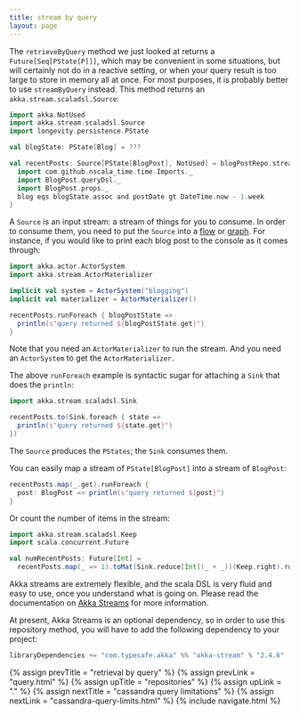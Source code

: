 ```yaml
---
title: stream by query
layout: page
---
```


The `retrieveByQuery` method we just looked at returns a
`Future[Seq[PState[P]]]`, which may be convenient in some situations,
but will certainly not do in a reactive setting, or when your query
result is too large to store in memory all at once. For most purposes,
it is probably better to use `streamByQuery` instead. This method
returns an `akka.stream.scaladsl.Source`:

```scala
import akka.NotUsed
import akka.stream.scaladsl.Source
import longevity.persistence.PState

val blogState: PState[Blog] = ???

val recentPosts: Source[PState[BlogPost], NotUsed] = blogPostRepo.streamByQuery {
  import com.github.nscala_time.time.Imports._
  import BlogPost.queryDsl._
  import BlogPost.props._
  blog eqs blogState.assoc and postDate gt DateTime.now - 1.week
}
```

A `Source` is an input stream: a stream of things for you to
consume. In order to consume them, you need to put the `Source` into a
[flow](http://doc.akka.io/docs/akka/2.4.6/scala/stream/stream-flows-and-basics.html)
or
[graph](http://doc.akka.io/docs/akka/2.4.6/scala/stream/stream-graphs.html). For
instance, if you would like to print each blog post to the console as
it comes through:

```scala
import akka.actor.ActorSystem
import akka.stream.ActorMaterializer

implicit val system = ActorSystem("blogging")
implicit val materializer = ActorMaterializer()

recentPosts.runForeach { blogPostState =>
  println(s"query returned ${blogPostState.get}")
}
```

Note that you need an `ActorMaterializer` to run the stream. And you
need an `ActorSystem` to get the `ActorMaterializer`.

The above `runForeach` example is syntactic sugar for attaching a
`Sink` that does the `println`:

```scala
import akka.stream.scaladsl.Sink

recentPosts.to(Sink.foreach { state =>
  println(s"query returned ${state.get}")
})
```

The `Source` produces the `PStates`; the `Sink` consumes them.

You can easily map a stream of `PState[BlogPost]` into a stream  of
`BlogPost`:

```scala
recentPosts.map(_.get).runForeach {
  post: BlogPost => println(s"query returned ${post}")
}
```

Or count the number of items in the stream:

```scala
import akka.stream.scaladsl.Keep
import scala.concurrent.Future

val numRecentPosts: Future[Int] =
  recentPosts.map(_ => 1).toMat(Sink.reduce[Int](_ + _))(Keep.right).run()
```

Akka streams are extremely flexible, and the scala DSL is very fluid
and easy to use, once you understand what is going on. Please read the
documentation on [Akka
Streams](http://doc.akka.io/docs/akka/current/scala/stream/index.html)
for more information.

At present, Akka Streams is an optional dependency, so in order to use
this repository method, you will have to add the following dependency
to your project:

```scala
libraryDependencies += "com.typesafe.akka" %% "akka-stream" % "2.4.6"
```

{% assign prevTitle = "retrieval by query" %}
{% assign prevLink = "query.html" %}
{% assign upTitle = "repositories" %}
{% assign upLink = "." %}
{% assign nextTitle = "cassandra query limitations" %}
{% assign nextLink = "cassandra-query-limits.html" %}
{% include navigate.html %}
